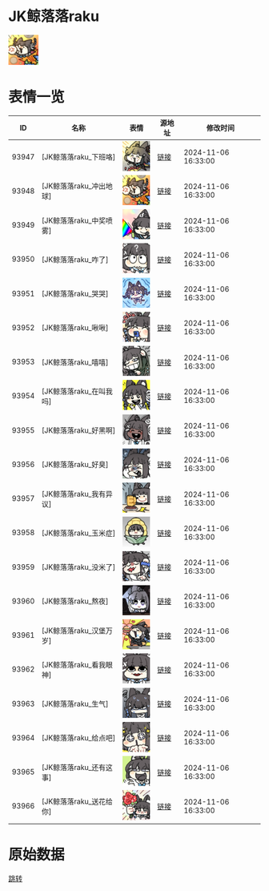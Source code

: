# JK鲸落落raku

<img src="./cover.png" height="60" alt="cover" />

# 表情一览

|ID|名称|表情|源地址|修改时间|
|----|----|----|----|----|
|93947|[JK鲸落落raku_下班咯]|<img src="./pic/093947_%5BJK鲸落落raku_下班咯%5D.png" height="60" alt="下班咯"/>|[链接](https://i0.hdslb.com/bfs/garb/92cbf11b058dd5e22bdc784c50ba648739dd5404.png)|2024-11-06 16:33:00|
|93948|[JK鲸落落raku_冲出地球]|<img src="./pic/093948_%5BJK鲸落落raku_冲出地球%5D.png" height="60" alt="冲出地球"/>|[链接](https://i0.hdslb.com/bfs/garb/6efbbf75064d6158da53f5b0895656ed2dfbc084.png)|2024-11-06 16:33:00|
|93949|[JK鲸落落raku_中奖喷雾]|<img src="./pic/093949_%5BJK鲸落落raku_中奖喷雾%5D.png" height="60" alt="中奖喷雾"/>|[链接](https://i0.hdslb.com/bfs/garb/482eee7c70b2a264476a494f13af199efc166477.png)|2024-11-06 16:33:00|
|93950|[JK鲸落落raku_咋了]|<img src="./pic/093950_%5BJK鲸落落raku_咋了%5D.png" height="60" alt="咋了"/>|[链接](https://i0.hdslb.com/bfs/garb/009b2629b507fc12eef35512d00c4a85c6342e50.png)|2024-11-06 16:33:00|
|93951|[JK鲸落落raku_哭哭]|<img src="./pic/093951_%5BJK鲸落落raku_哭哭%5D.png" height="60" alt="哭哭"/>|[链接](https://i0.hdslb.com/bfs/garb/6d82f692050e6334e2b463c1bdd13c1007d605a3.png)|2024-11-06 16:33:00|
|93952|[JK鲸落落raku_啾啾]|<img src="./pic/093952_%5BJK鲸落落raku_啾啾%5D.png" height="60" alt="啾啾"/>|[链接](https://i0.hdslb.com/bfs/garb/97f264ef8d8981a89cf444589058be1add810376.png)|2024-11-06 16:33:00|
|93953|[JK鲸落落raku_嘻嘻]|<img src="./pic/093953_%5BJK鲸落落raku_嘻嘻%5D.png" height="60" alt="嘻嘻"/>|[链接](https://i0.hdslb.com/bfs/garb/f82f4d5bb248fb78253795738690c6d552c66169.png)|2024-11-06 16:33:00|
|93954|[JK鲸落落raku_在叫我吗]|<img src="./pic/093954_%5BJK鲸落落raku_在叫我吗%5D.png" height="60" alt="在叫我吗"/>|[链接](https://i0.hdslb.com/bfs/garb/88b7e4557cecff83ccd556858f55426b49e6ae98.png)|2024-11-06 16:33:00|
|93955|[JK鲸落落raku_好黑啊]|<img src="./pic/093955_%5BJK鲸落落raku_好黑啊%5D.png" height="60" alt="好黑啊"/>|[链接](https://i0.hdslb.com/bfs/garb/64f0478a54b2e0418a5d946f122f2162d19a5963.png)|2024-11-06 16:33:00|
|93956|[JK鲸落落raku_好臭]|<img src="./pic/093956_%5BJK鲸落落raku_好臭%5D.png" height="60" alt="好臭"/>|[链接](https://i0.hdslb.com/bfs/garb/7d0bf79be11c0737c191869d81fd547dc59a5bba.png)|2024-11-06 16:33:00|
|93957|[JK鲸落落raku_我有异议]|<img src="./pic/093957_%5BJK鲸落落raku_我有异议%5D.png" height="60" alt="我有异议"/>|[链接](https://i0.hdslb.com/bfs/garb/3c2d0d51a0b8203796adf964112ace80264d1d5b.png)|2024-11-06 16:33:00|
|93958|[JK鲸落落raku_玉米症]|<img src="./pic/093958_%5BJK鲸落落raku_玉米症%5D.png" height="60" alt="玉米症"/>|[链接](https://i0.hdslb.com/bfs/garb/f576a10f4e5bdec1180610b36c8a96ea06337351.png)|2024-11-06 16:33:00|
|93959|[JK鲸落落raku_没米了]|<img src="./pic/093959_%5BJK鲸落落raku_没米了%5D.png" height="60" alt="没米了"/>|[链接](https://i0.hdslb.com/bfs/garb/f259b4da93820b40e1c7ad7eb6cfc79adaf1b8c6.png)|2024-11-06 16:33:00|
|93960|[JK鲸落落raku_熬夜]|<img src="./pic/093960_%5BJK鲸落落raku_熬夜%5D.png" height="60" alt="熬夜"/>|[链接](https://i0.hdslb.com/bfs/garb/ef7c8c11ba8fdf39faccab43e0916f0459e13179.png)|2024-11-06 16:33:00|
|93961|[JK鲸落落raku_汉堡万岁]|<img src="./pic/093961_%5BJK鲸落落raku_汉堡万岁%5D.png" height="60" alt="汉堡万岁"/>|[链接](https://i0.hdslb.com/bfs/garb/963ba71383ba9a3a0bc0c1a128c00aaa39dc2dc7.png)|2024-11-06 16:33:00|
|93962|[JK鲸落落raku_看我眼神]|<img src="./pic/093962_%5BJK鲸落落raku_看我眼神%5D.png" height="60" alt="看我眼神"/>|[链接](https://i0.hdslb.com/bfs/garb/bbdbcb0426bcc547f72bc65f9c98ba8b6f853f25.png)|2024-11-06 16:33:00|
|93963|[JK鲸落落raku_生气]|<img src="./pic/093963_%5BJK鲸落落raku_生气%5D.png" height="60" alt="生气"/>|[链接](https://i0.hdslb.com/bfs/garb/e62130021259377c1ce9f09900ce4e6d116a294a.png)|2024-11-06 16:33:00|
|93964|[JK鲸落落raku_给点吧]|<img src="./pic/093964_%5BJK鲸落落raku_给点吧%5D.png" height="60" alt="给点吧"/>|[链接](https://i0.hdslb.com/bfs/garb/ddfb2c3696c67ddcfa2438fadf0b318a8f33e595.png)|2024-11-06 16:33:00|
|93965|[JK鲸落落raku_还有这事]|<img src="./pic/093965_%5BJK鲸落落raku_还有这事%5D.png" height="60" alt="还有这事"/>|[链接](https://i0.hdslb.com/bfs/garb/90dd35afa9de9ebc34dbc671fcf0f6910313d36d.png)|2024-11-06 16:33:00|
|93966|[JK鲸落落raku_送花给你]|<img src="./pic/093966_%5BJK鲸落落raku_送花给你%5D.png" height="60" alt="送花给你"/>|[链接](https://i0.hdslb.com/bfs/garb/e0bfc76cb754801f9ece06d6c32585870ac8ee49.png)|2024-11-06 16:33:00|

# 原始数据

[跳转](./raw.json)

